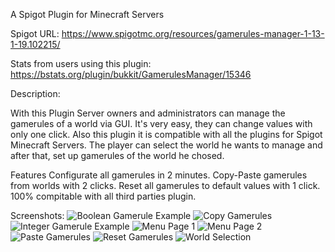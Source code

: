A Spigot Plugin for Minecraft Servers

Spigot URL: https://www.spigotmc.org/resources/gamerules-manager-1-13-1-19.102215/

Stats from users using this plugin: https://bstats.org/plugin/bukkit/GamerulesManager/15346

Description:

With this Plugin Server owners and administrators can manage the gamerules of a world via GUI. It's very easy, they can change values with only one click. Also this plugin it is compatible with all the plugins for Spigot Minecraft Servers. The player can select the world he wants to manage and after that, set up gamerules of the world he chosed.

Features
  Configurate all gamerules in 2 minutes.
  Copy-Paste gamerules from worlds with 2 clicks.
  Reset all gamerules to default values with 1 click.
  100% compitable with all third parties plugin.

Screenshots:
![Boolean Gamerule Example](https://user-images.githubusercontent.com/17084358/216966504-be8dfcee-e37b-4ec0-8ed5-948a325a3685.png)
![Copy Gamerules ](https://user-images.githubusercontent.com/17084358/216966507-12ba6440-f3a9-4cd2-9b35-4af7c844dd7f.png)
![Integer Gamerule Example](https://user-images.githubusercontent.com/17084358/216966512-d0c9987a-8ff6-44d5-84fd-781871ea5c2b.png)
![Menu Page 1](https://user-images.githubusercontent.com/17084358/216966515-95c215e4-820f-4a93-bac5-f3a85c65f604.png)
![Menu Page 2](https://user-images.githubusercontent.com/17084358/216966519-fbff80e1-28aa-4b0d-a5cd-7e1e8680c49d.png)
![Paste Gamerules](https://user-images.githubusercontent.com/17084358/216966523-ab763900-978e-47ea-9ea4-1abb788bbe39.png)
![Reset Gamerules](https://user-images.githubusercontent.com/17084358/216966526-99867955-66b5-4af2-b870-9eb6e930d9ba.png)
![World Selection](https://user-images.githubusercontent.com/17084358/216966527-b97c2fcf-ae87-4d3b-bcf7-226c2a1d5438.png)
